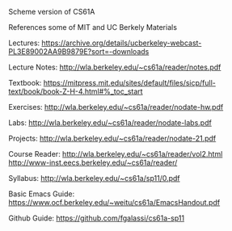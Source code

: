Scheme version of CS61A

References some of MIT and UC Berkely Materials



Lectures: https://archive.org/details/ucberkeley-webcast-PL3E89002AA9B9879E?sort=-downloads

Lecture Notes: http://wla.berkeley.edu/~cs61a/reader/notes.pdf

Textbook: https://mitpress.mit.edu/sites/default/files/sicp/full-text/book/book-Z-H-4.html#%_toc_start

Exercises: http://wla.berkeley.edu/~cs61a/reader/nodate-hw.pdf

Labs: http://wla.berkeley.edu/~cs61a/reader/nodate-labs.pdf

Projects: http://wla.berkeley.edu/~cs61a/reader/nodate-21.pdf

Course Reader: http://wla.berkeley.edu/~cs61a/reader/vol2.html
http://www-inst.eecs.berkeley.edu/~cs61a/reader/

Syllabus: http://wla.berkeley.edu/~cs61a/sp11/0.pdf

Basic Emacs Guide: https://www.ocf.berkeley.edu/~weitu/cs61a/EmacsHandout.pdf

Github Guide: https://github.com/fgalassi/cs61a-sp11
